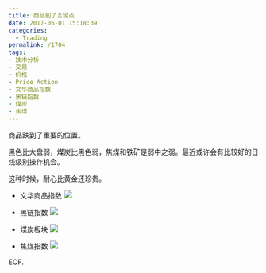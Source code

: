 ```yaml
---
title: 商品到了关键点
date: 2017-06-01 15:18:39
categories:
  - Trading
permalink: /1704
tags:
- 技术分析
- 交易
- 价格
- Price Action
- 文华商品指数
- 黑链指数
- 煤炭
- 焦煤
---
```


商品跌到了重要的位置。

黑色比大盘弱，煤炭比黑色弱，焦煤和铁矿是弱中之弱。最近或许会有比较好的日线级别操作机会。

这种时候，耐心比黄金还珍贵。

- 文华商品指数
![][image-1]

- 黑链指数
![][image-2]

- 煤炭板块
![][image-3]

- 焦煤指数
![][image-4]

EOF.

[image-1]:	http://kangjian.net/images/2017/06/2017-06-01-15-08-WHSP.png
[image-2]:	http://kangjian.net/images/2017/06/2017-06-01-15-08-HLZS.png
[image-3]:	http://kangjian.net/images/2017/06/2017-06-01-15-13-MTBK.png
[image-4]:	http://kangjian.net/images/2017/06/2017-06-01-15-12-JM.png
